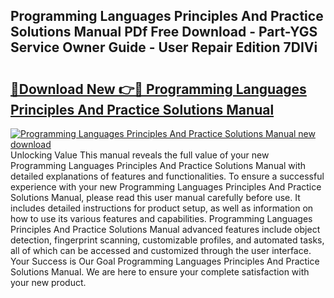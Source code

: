 ## Programming Languages Principles And Practice Solutions Manual PDf Free Download - Part-YGS Service Owner Guide - User Repair Edition 7DIVi

# <h2><a href="http://bc48479.oget.top/?id=Programming+Languages+Principles+And+Practice+Solutions+Manual">🔗Download New 👉🔴 Programming Languages Principles And Practice Solutions Manual</a></h2>

[![Programming Languages Principles And Practice Solutions Manual new download](https://i.imgur.com/5g1atiW.png)](http://bc48479.oget.top/?id=Programming+Languages+Principles+And+Practice+Solutions+Manual)
Unlocking Value This manual reveals the full value of your new Programming Languages Principles And Practice Solutions Manual with detailed explanations of features and functionalities. To ensure a successful experience with your new Programming Languages Principles And Practice Solutions Manual, please read this user manual carefully before use. It includes detailed instructions for product setup, as well as information on how to use its various features and capabilities. Programming Languages Principles And Practice Solutions Manual advanced features include object detection, fingerprint scanning, customizable profiles, and automated tasks, all of which can be accessed and customized through the user interface. Your Success is Our Goal Programming Languages Principles And Practice Solutions Manual. We are here to ensure your complete satisfaction with your new product.
